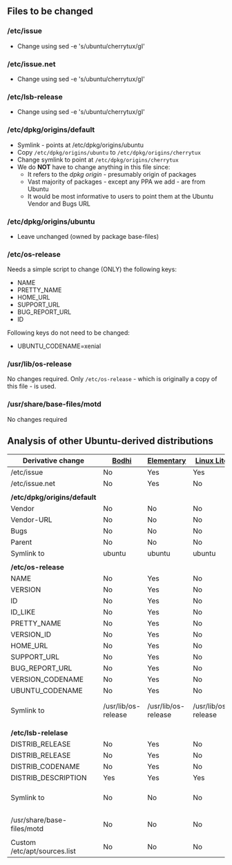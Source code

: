 ## Files to be changed
### /etc/issue
* Change using sed -e 's/ubuntu/cherrytux/gI'

### /etc/issue.net
* Change using sed -e 's/ubuntu/cherrytux/gI'

### /etc/lsb-release
* Change using sed -e 's/ubuntu/cherrytux/gI'

### /etc/dpkg/origins/default
* Symlink - points at /etc/dpkg/origins/ubuntu
* Copy ```/etc/dpkg/origins/ubuntu``` to ```/etc/dpkg/origins/cherrytux```
* Change symlink to point at ```/etc/dpkg/origins/cherrytux```
* We do **NOT** have to change anything in this file since:
    * It refers to the *dpkg origin* - presumably origin of packages
    * Vast majority of packages - except any PPA we add - are from Ubuntu
    * It would be most informative to users to point them at the Ubuntu Vendor and Bugs URL

### /etc/dpkg/origins/ubuntu
* Leave unchanged (owned by package base-files)

### /etc/os-release
Needs a simple script to change (ONLY) the following keys:

* NAME
* PRETTY_NAME
* HOME_URL
* SUPPORT_URL
* BUG_REPORT_URL
* ID

Following keys do not need to be changed:

* UBUNTU_CODENAME=xenial

### /usr/lib/os-release
No changes required. Only ```/etc/os-release``` - which is originally a copy of this file - is used.

### /usr/share/base-files/motd
No changes required

## Analysis of other Ubuntu-derived distributions

| Derivative change | [Bodhi](http://www.bodhilinux.com/) | [Elementary](https://elementary.io/) | [Linux Lite](https://www.linuxliteos.com/) | [Linux Mint](https://linuxmint.com/) | [Peppermint](https://peppermintos.com/) | [Trisquel](https://trisquel.info/) | [Pop! OS](https://system76.com/pop)
| ----------------- | --------- | -------------- | -------- | -------- | ------------ | ---------- | --------- |
| /etc/issue | No | Yes | Yes | Yes | Yes | Yes | Yes |
| /etc/issue.net | No | Yes | No | Yes | Yes | Yes | Yes |
|  |  |  |  |  |  |  |  |
| **/etc/dpkg/origins/default** |  |  |  |  |  |  |  |
| Vendor | No | No | No | No | No | Yes | No |
| Vendor-URL | No | No | No | No | No | Yes | No |
| Bugs | No | No | No | No | No | Yes | No |
| Parent | No | No | No | No | No | Yes | No |
| Symlink to | ubuntu | ubuntu | ubuntu | ubuntu | ubuntu | trisquel | pop-os |
|  |  |  |  |  |  |  |  |
| **/etc/os-release** |  |  |  |  |  |  |  |
| NAME | No | Yes | No | Yes | Yes | Yes | Yes |
| VERSION | No | Yes | No | Yes | Yes | Yes | No |
| ID | No | Yes | No | Yes | Yes | Yes | No |
| ID_LIKE | No | Yes | No | Yes | No | No | No |
| PRETTY_NAME | No | Yes | No | Yes | Yes | Yes | Yes |
| VERSION_ID | No | Yes | No | Yes | Yes | Yes | No |
| HOME_URL | No | Yes | No | Yes | Yes | Yes | Yes |
| SUPPORT_URL | No | Yes | No | Yes | Yes | Yes | Yes |
| BUG_REPORT_URL | No | Yes | No | Yes | Yes | Yes | Yes |
| VERSION_CODENAME | No | Yes | No | Yes | Yes |  | No |
| UBUNTU_CODENAME | No | Yes | No | No | No | Missing | No |
| Symlink to | /usr/lib/os-release | /usr/lib/os-release | /usr/lib/os-release | /usr/lib/os-release | /usr/lib/os-release | No | pop-os/os-release |
|  |  |  |  |  |  |  |  |
| **/etc/lsb-relelase**  |  |  |  |  |  |  |  |
| DISTRIB_RELEASE  | No | Yes | No | Yes | Yes | Yes | No |
| DISTRIB_RELEASE | No | Yes | No | Yes | Yes | Yes | No |
| DISTRIB_CODENAME | No | Yes | No | Yes | No | Yes | No |
| DISTRIB_DESCRIPTION | Yes | Yes | Yes | Yes | Yes | Yes | Yes |
| Symlink to | No | No | No | No | No | No | /etc/pop-os/lsb-release |
|  |  |  |  |  |  |  |  |
| /usr/share/base-files/motd | No | No | No | No | No | No | No |
|  |  |  |  |  |  |  |  |
| Custom /etc/apt/sources.list | No | No | No |  | No | Yes | No |

